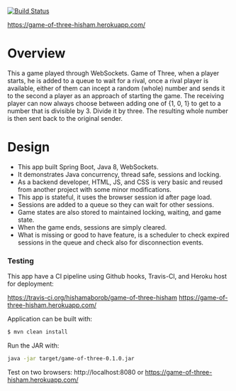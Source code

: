 [![Build Status](https://travis-ci.org/hishamaborob/game-of-three-hisham.svg?branch=master)](https://travis-ci.org/hishamaborob/game-of-three-hisham)

https://game-of-three-hisham.herokuapp.com/

# Overview

This a game played through WebSockets. Game of Three, when a player starts, he is added to a queue to wait for a rival, once a rival player is available, either of them can incept a random (whole) number and sends it to the second a player as an approach of starting the game.
The receiving player can now always choose between adding one of  {­1, 0, 1} to get to a number that is divisible by 3. Divide it by three. The resulting whole number is then sent back to the original sender.

# Design

- This app built Spring Boot, Java 8, WebSockets.
- It demonstrates Java concurrency, thread safe, sessions and locking.
- As a backend developer, HTML, JS, and CSS is very basic and reused from another project with some minor modifications.
- This app is stateful, it uses the browser session id after page load.
- Sessions are added to a queue so they can wait for other sessions.
- Game states are also stored to maintained locking, waiting, and game state.
- When the game ends, sessions are simply cleared.
- What is missing or good to have feature, is a scheduler to check expired sessions in the queue and check also for disconnection events.

### Testing

This app have a CI pipeline using Github hooks, Travis-CI, and Heroku host for deployment:

https://travis-ci.org/hishamaborob/game-of-three-hisham
https://game-of-three-hisham.herokuapp.com/

Application can be built with: 
```sh
$ mvn clean install
```
Run the JAR with:
```sh
java -jar target/game-of-three-0.1.0.jar
```
Test on two browsers: http://localhost:8080 or https://game-of-three-hisham.herokuapp.com/
